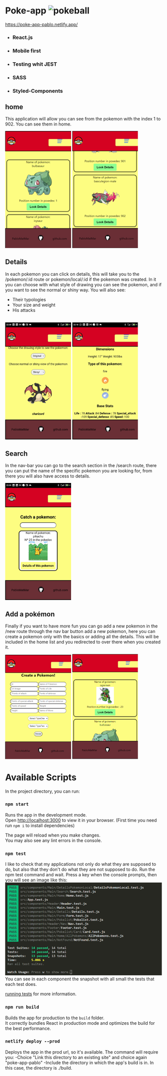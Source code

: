 # Poke-app <img src="https://cdn.emojidex.com/emoji/px32/pokeball.png?1469426901" width="36" height="36" alt="pokeball" />

https://poke-app-pablo.netlify.app/

- ### React.js
- ### Mobile first
- ### Testing whit JEST
- ### SASS
- ### Styled-Components


## home

This application will allow you can see from the pokemon with the index 1 to 902. You can see them in home.
<br>

<div>
<img src="./public/assets/homeView.png" width="42%"/>
<img src="./public/assets/902.png" width="42%"/>
<br>

<div>

## Details

In each pokemon you can click on details, this will take you to the /pokemon/:id route or pokemon/local/:id if the pokemon was created. In it you can choose with what style of drawing you can see the pokemon, and if you want to see the normal or shiny way. You will also see:
- Their typologies
- Your size and weight
- His attacks

<br>

<div>
<img src="./public/assets/detailsChoiceStyle.png" width="42%"/>
<img src="./public/assets/detailsTypes.png" width="42%"/>
<br>

<div>

## Search

In the nav-bar you can go to the search section in the /search route, there you can put the name of the specific pokemon you are looking for, from there you will also have access to details.
<br>

<div>
<img src="./public/assets/search.jpg" width="42%"/>
<br>

<div>

## Add a pokémon

Finally if you want to have more fun you can go add a new pokemon in the /new route through the nav bar button add a new pokemon, here you can create a pokemon only with the basics or adding all the details. This will be included in the home list and you redirected to over there when you created it.
<br>

<div>
<img src="./public/assets/createPokemon.png" width="42%"/>
<img src="./public/assets/addPokemonHome.png" width="42%"/>
<br>

<div>



# Available Scripts

In the project directory, you can run:

### `npm start`

Runs the app in the development mode.\
Open [http://localhost:3000](http://localhost:3000) to view it in your browser. (First time you need run `npm i` to install dependencies)

The page will reload when you make changes.\
You may also see any lint errors in the console.

### `npm test`

I like to check that my applications not only do what they are supposed to do, but also that they don't do what they are not supposed to do. Run the npm test command and wait. Press a key when the console prompts, then you will see an image like this:![Testig Whit Jest](./public/assets/testWhitJest.png )
You can see in each component the snapshot with all small the tests that each test does.

[running tests](https://facebook.github.io/create-react-app/docs/running-tests) for more information.

### `npm run build`

Builds the app for production to the `build` folder.\
It correctly bundles React in production mode and optimizes the build for the best performance.

### `netlify deploy --prod`

Deploys the app in the prod url, so it's available. The command will require you:
-Choice "Link this directory
 to an existing site" and choice again "poke-app-pablo"
-Include the directory in which the app's build is in. In this case, the directory is ./build.